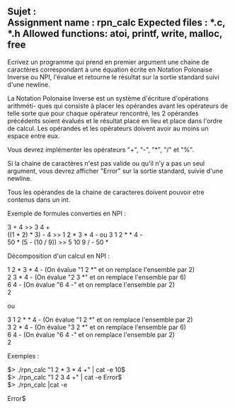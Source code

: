 Sujet :                           
Assignment name  : rpn_calc
Expected files   : *.c, *.h
Allowed functions: atoi, printf, write, malloc, free
--------------------------------------------------------------------------------

Ecrivez un programme qui prend en premier argument une chaine de caractères
correspondant à une équation écrite en Notation Polonaise Inverse ou NPI,
l'évalue et retourne le résultat sur la sortie standard suivi d'une newline.

La Notation Polonaise Inverse est un système d'écriture d'opérations arithméti-
ques qui consiste à placer les opérandes avant les opérateurs de telle
sorte que pour chaque opérateur rencontré, les 2 opérandes précédents soient
évalués et le résultat placé en lieu et place dans l'ordre de calcul. Les
opérandes et les opérateurs doivent avoir au moins un espace entre eux.

Vous devrez implémenter les opérateurs "+", "-", "*", "/" et "%".

Si la chaine de caractères n'est pas valide ou qu'il n'y a pas un seul argument,
vous devrez afficher "Error" sur la sortie standard, suivie d'une newline.

Tous les opérandes de la chaine de caracteres doivent pouvoir etre contenus
dans un int.

Exemple de formules converties en NPI :

3 + 4                   >>    3 4 +                       
((1 * 2) * 3) - 4       >>    1 2 * 3 * 4 -  ou  3 1 2 * * 4 -          
50 * (5 - (10 / 9))     >>    5 10 9 / - 50 *     

Décomposition d'un calcul en NPI :

1 2 * 3 * 4 -     (On évalue "1 2 *" et on remplace l'ensemble par 2)   
2 3 * 4 -         (On évalue "2 3 *" et on remplace l'ensemble par 6)   
6 4 -             (On évalue "6 4 -" et on remplace l'ensemble par 2)   
2   

ou    

3 1 2 * * 4 -     (On évalue "1 2 *" et on remplace l'ensemble par 2)   
3 2 * 4 -         (On évalue "3 2 *" et on remplace l'ensemble par 6)   
6 4 -             (On évalue "6 4 -" et on remplace l'ensemble par 2)   
2   

Exemples :    

$> ./rpn_calc "1 2 * 3 * 4 +" | cat -e    
10$   
$> ./rpn_calc "1 2 3 4 +" | cat -e    
Error$    
$> ./rpn_calc |cat -e   
        
Error$    
